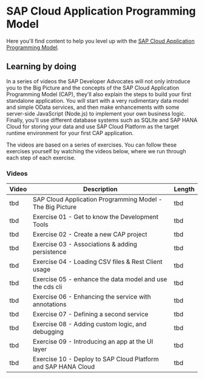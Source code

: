 # SAP Cloud Application Programming Model

Here you'll find content to help you level up with the [SAP Cloud Application Programming Model](https://cap.cloud.sap).

## Learning by doing

In a series of videos the SAP Developer Advocates will not only introduce you to the Big Picture and the concepts of the SAP Cloud Application Programming Model (CAP), they'll also explain the steps to build your first standalone application. You will start with a very rudimentary data model and simple OData services, and then make enhancements with some server-side JavaScript (Node.js) to implement your own business logic. Finally, you'll use different database systems such as SQLite and SAP HANA Cloud for storing your data and use SAP Cloud Platform as the target runtime environment for your first CAP application. 

The videos are based on a series of exercises. You can follow these exercises yourself by watching the videos below, where we run through each step of each exercise. 

### Videos

| Video     | Description                                                        | Length  |
| --------- | ------------------------------------------------------------------ | ------- |
| tbd | SAP Cloud Application Programming Model - The Big Picture          | tbd     |
| tbd | Exercise 01 - Get to know the Development Tools                    | tbd     |
| tbd | Exercise 02 - Create a new CAP project                             | tbd     |
| tbd | Exercise 03 - Associations & adding persistence                    | tbd     |
| tbd | Exercise 04 - Loading CSV files & Rest Client usage                | tbd     |
| tbd | Exercise 05 - enhance the data model and use the cds cli           | tbd     |
| tbd | Exercise 06 - Enhancing the service with annotations               | tbd     |
| tbd | Exercise 07 - Defining a second service                            | tbd     |
| tbd | Exercise 08 - Adding custom logic, and debugging                   | tbd     |
| tbd | Exercise 09 - Introducing an app at the UI layer                   | tbd     |
| tbd | Exercise 10 - Deploy to SAP Cloud Platform and SAP HANA Cloud      | tbd     |
